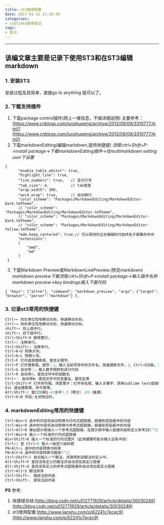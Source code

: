 ```yaml
---
title: st3使用配置
date: 2017-01-22 11:16:39
categories: 
- sublime3使用笔记
tags:
- 笔记
---
```


---
该编文章主要是记录下使用ST3和在ST3编辑markdown
---

### 1. 安装ST3
安装过程及其简单，直接go to anything 就可以了。

### 2. 下载支持插件
1. 下载package control插件(网上一堆信息，不做详细说明)
主要参考：[https://www.cnblogs.com/luoshupeng/archive/2013/09/09/3310777.html/](https://www.cnblogs.com/luoshupeng/archive/2013/09/09/3310777.html/)
2. 下载markdownEditing(编辑markdown,提供快捷键)
*流程:ctrl+Shift+P->install package->下载markdownEditing插件->在multimarkdown setting user下设置*
```
{
      "enable_table_editor": true,
      "highlight_line": true,
      "line_numbers": true,   // 显示行号
      "tab_size": 4,          // tab宽度
      "wrap_width": 300,
      "word_wrap": true,      // 自动换行
      "color_scheme": "Packages/MarkdownEditing/MarkdownEditor-Dark.tmTheme",
      // "color_scheme": "Packages/MarkdownEditing/MarkdownEditor.tmTheme",
      // "color_scheme": "Packages/MarkdownEditing/MarkdownEditor-Dark.tmTheme",
      // "color_scheme": "Packages/MarkdownEditing/MarkdownEditor-Yellow.tmTheme",
      "mde.keep_centered": true,// 可以保持你正在编辑的行始终处于屏幕的中间
      "extensions":
      [
          "mmd",
          "md"
      ]
 }
```
3. 下载Markdown Preview或MarkdownLivePreview.(预览markdown)
_markdown preview下载流程:ctrl+Shift+P->install package->输入插件名称markdown preview->key bindings插入下面代码_
```
{ "keys": ["alt+m"], "command": "markdown_preview", "args": {"target": "browser", "parser":"markdown"} },   
```


### 3. 记录st3常用的快捷键
```java
Ctrl+← 向左单位性地移动光标，快速移动光标。
Ctrl+→ 向右单位性地移动光标，快速移动光标。
shift+↑ 向上选中行。
shift+↓ 向下选中行。
Ctrl+Shift+K 删除整行。
Ctrl+/ 注释单行。
Ctrl+Shift+/ 注释多行。
Ctrl+K+U 转换大写。
Ctrl+K+L 转换小写。
Ctrl+F 打开底部搜索框，查找关键字。
Ctrl+P 打开搜索框。提供：1、输入当前项目中的文件名，快速搜索文件，2、Ctrl+G功能，3、Ctrl+R功能，4、Ctrl+：功能
Ctrl+G 自动带：，输入数字跳转到该行代码
Ctrl+R 自动带@，查找文件中的函数名
Ctrl+： 自动带#，查找文件中的变量名、属性名等
Ctrl+Shift+P 打开命令框。场景栗子：打开命名框，输入关键字，调用sublime text或插件的功能，例如使用package安装插件。
Esc 退出搜索框，命令框等。
Alt+Shift+1 窗口分屏1-4(水平),5（等分）,89（垂直）
Ctrl+K+B 开启/关闭侧边栏。
```

### 4. markdownEditing常用的快捷键
```java
Ctrl+Win+V 选中的内容将自动转换为行内式超链接，链接到剪贴板中的内容
Ctrl+Win+R 选中的内容将自动转换为参考式超链接，链接到剪贴板中的内容
Ctrl+Alt+R 弹出提示框插入一个参考式超链接，在提示框中输入链接内容和定义参考ID[^3]
Ctrl+Win+K 插入一个标准的行内式超链接
Win+Shift+K 插入一个标准的行内式图片（此快捷键可能与输入法有冲突）
Ctrl+1 至 Ctrl+6 插入一级至六级标题
FN+Alt+i 选中的内容转换为斜体
FN+Alt+b 选中的内容转换为粗体[^1]
Ctrl+Shift+6 自动插入一个脚注，并跳转到该脚注的定义中。
Alt+Shift+F 查找没有定义的脚注并自动添加其定义链接
Alt+Shift+G 查找没有定义的参考式超链接并自动添加其定义链接
Ctrl+Alt+S 脚注排序
Ctrl+Shift+. 缩进当前内容
Ctrl+Shift+, 提前当前内容
```

__PS__ 参考:
1. 快捷键总结:[http://blog.csdn.net/u012771929/article/details/30030249](http://blog.csdn.net/u012771929/article/details/30030249)
2. st3使用配置:[http://www.jianshu.com/p/62241c7ecec9](http://www.jianshu.com/p/62241c7ecec9)